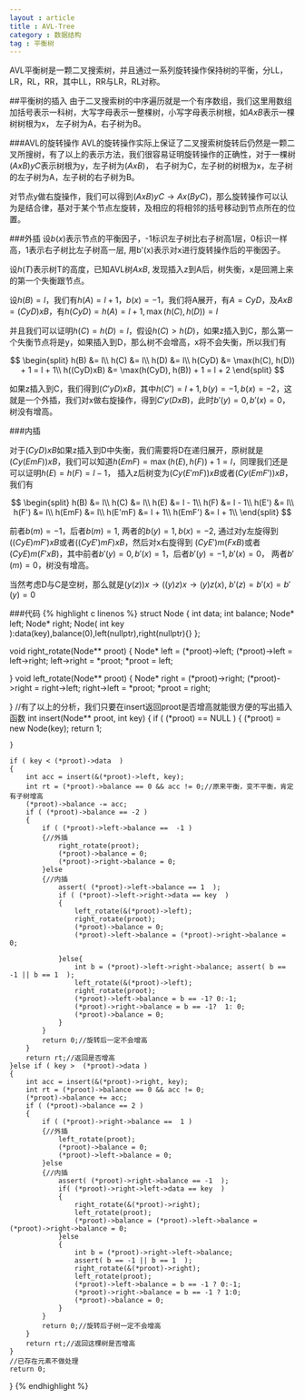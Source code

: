 ```yaml
---
layout : article
title : AVL-Tree
category : 数据结构
tag : 平衡树
---
```


AVL平衡树是一颗二叉搜索树，并且通过一系列旋转操作保持树的平衡，分LL，LR，RL，RR，其中LL，RR与LR，RL对称。

##平衡树的插入
由于二叉搜索树的中序遍历就是一个有序数组，我们这里用数组加括号表示一科树，大写字母表示一整棵树，小写字母表示树根，如$AxB$表示一棵树树根为x，
左子树为A，右子树为B。

###AVL的旋转操作
AVL的旋转操作实际上保证了二叉搜索树旋转后仍然是一颗二叉所搜树，有了以上的表示方法，我们很容易证明旋转操作的正确性，对于一棵树$(AxB)yC$表示树根为y，左子树为$(AxB)$，
右子树为C，左子树的树根为x，左子树的左子树为A，左子树的右子树为B。

对节点y做右旋操作，我们可以得到$(AxB)yC \rightarrow Ax(ByC)$，那么旋转操作可以认为是结合律，基对于某个节点左旋转，及相应的将相邻的括号移动到节点所在的位置。

###外插
设$b(x)$表示节点的平衡因子，-1标识左子树比右子树高1层，0标识一样高，1表示右子树比左子树高一层, 用b'(x)表示对x进行旋转操作后的平衡因子。

设$h(T)$表示树T的高度，已知AVL树$AxB$, 发现插入z到A后，树失衡，x是回溯上来的第一个失衡跟节点。

设$h(B) = l$，我们有$h(A) = l + 1$，$b(x) = -1$，我们将A展开，有$A = CyD$，及$AxB = (CyD)xB$，有$h(CyD) = h(A) = l + 1, \max(h(C), h(D)) = l$

并且我们可以证明$h(C) = h(D) = l$，假设$h(C) > h(D)$，如果z插入到C，那么第一个失衡节点将是y，如果插入到D，那么树不会增高，x将不会失衡，所以我们有

$$
\begin{split}
h(B) &= l\\
h(C) &= l\\
h(D) &= l\\
h(CyD) &= \max(h(C), h(D)) + 1 = l + 1\\
h((CyD)xB) &= \max(h(CyD), h(B)) + 1 = l + 2
\end{split}
$$

如果z插入到C，我们得到$(C'yD)xB$，其中$h(C') = l+1,b(y) = -1, b(x) = -2$，这就是一个外插，我们对x做右旋操作，得到$C'y(DxB)$，此时$b'(y) = 0, b'(x) = 0$，树没有增高。

###内插

对于$(CyD)xB$如果z插入到D中失衡，我们需要将D在递归展开，原树就是$(Cy(EmF))xB$，我们可以知道$h(EmF) = \max(h(E), h(F)) + 1 = l$，同理我们还是可以证明$h(E) = h(F) = l - 1$，
插入z后树变为$(Cy(E'mF))xB$或者$(Cy(EmF'))xB$，我们有

$$
\begin{split}
h(B) &= l\\
h(C) &= l\\
h(E) &= l - 1\\
h(F) &= l - 1\\
h(E') &= l\\
h(F') &= l\\
h(EmF) &= l\\
h(E'mF) &= l + 1\\
h(EmF') &= l + 1\\
\end{split}
$$

前者$b(m) = -1$，后者$b(m) = 1$, 两者的$b(y) = 1, b(x) = -2$, 通过对y左旋得到$((CyE)mF')xB$或者$((CyE')mF)xB$，然后对x右旋得到
$(CyE')m(FxB)$或者$(CyE)m(F'xB)$，其中前者$b'(y) = 0, b'(x) = 1$，后者$b'(y) = -1, b'(x) = 0$， 两者$b'(m) = 0$，树没有增高。

当然考虑D与C是空树，那么就是$(y(z))x \rightarrow ((y)z)x \rightarrow (y)z(x)$, $b'(z) = b'(x) = b'(y) = 0$

###代码
{% highlight c linenos %}
struct Node
{
    int data;
    int balance;
    Node* left;
    Node* right;
    Node( int key  ):data(key),balance(0),left(nullptr),right(nullptr){}
};

void right_rotate(Node** proot)
{
    Node* left = (*proot)->left;
    (*proot)->left = left->right;
    left->right = *proot;
    *proot = left;

}
void left_rotate(Node** proot)
{
    Node* right = (*proot)->right;
    (*proot)->right = right->left;
    right->left = *proot;
    *proot = right;

}
//有了以上的分析，我们只要在insert返回proot是否增高就能很方便的写出插入函数
int insert(Node** proot, int key)
{
    if ( (*proot) == NULL  )
    {
        (*proot) = new Node(key);
        return 1;

    }

    if ( key < (*proot)->data  )
    {
        int acc = insert(&(*proot)->left, key);
        int rt = (*proot)->balance == 0 && acc != 0;//原来平衡，变不平衡，肯定有子树增高
        (*proot)->balance -= acc;
        if ( (*proot)->balance == -2 )
        {
            if ( (*proot)->left->balance ==  -1 )
            {//外插
                right_rotate(proot);
                (*proot)->balance = 0;
                (*proot)->right->balance = 0;
            }else 
            {//内插
                assert( (*proot)->left->balance == 1  );
                if ( (*proot)->left->right->data == key  )
                {
                    left_rotate(&(*proot)->left);
                    right_rotate(proot);
                    (*proot)->balance = 0;
                    (*proot)->left->balance = (*proot)->right->balance = 0;

                }else{
                    int b = (*proot)->left->right->balance; assert( b == -1 || b == 1  );
                    left_rotate(&(*proot)->left);
                    right_rotate(proot);
                    (*proot)->left->balance = b == -1? 0:-1;
                    (*proot)->right->balance = b == -1?  1: 0;
                    (*proot)->balance = 0;
                }
            }
            return 0;//旋转后一定不会增高
        }
        return rt;//返回是否增高
    }else if ( key >  (*proot)->data )
    {
        int acc = insert(&(*proot)->right, key);
        int rt = (*proot)->balance == 0 && acc != 0;
        (*proot)->balance += acc;
        if ( (*proot)->balance == 2 )
        {
            if ( (*proot)->right->balance ==  1 )
            {//外插
                left_rotate(proot);
                (*proot)->balance = 0;
                (*proot)->left->balance = 0;
            }else 
            {//内插
                assert( (*proot)->right->balance == -1  );
                if( (*proot)->right->left->data == key  )
                {
                    right_rotate(&(*proot)->right);
                    left_rotate(proot);
                    (*proot)->balance = (*proot)->left->balance = (*proot)->right->balance = 0;
                }else
                {
                    int b = (*proot)->right->left->balance;
                    assert( b == -1 || b == 1  );
                    right_rotate(&(*proot)->right);
                    left_rotate(proot);
                    (*proot)->left->balance = b == -1 ? 0:-1;
                    (*proot)->right->balance = b == -1 ? 1:0;
                    (*proot)->balance = 0;
                }
            }
            return 0;//旋转后子树一定不会增高
        }
        return rt;//返回这棵树是否增高
    }
    //已存在元素不做处理
    return 0;
}
{% endhighlight %}
